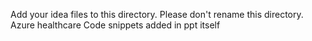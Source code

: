 Add your idea files to this directory. Please don't rename this directory.
Azure healthcare
Code snippets added in ppt itself
